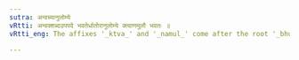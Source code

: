 ```yaml
---
sutra: अन्वच्यानुलोम्ये
vRtti: अन्वक्शब्दउपपदे भवतेर्धातोरानुलोम्ये क्त्वाणमुलौ भवतः ॥
vRtti_eng: The affixes '_ktva_' and '_namul_' come after the root '_bhu_', when the word '_anvak_', in the sense of being favourably disposed, is in composition.

---
```

